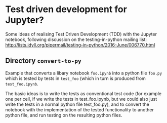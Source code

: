 # Test driven development for Jupyter?

Some ideas of realising Test Driven Development (TDD) with the Jupyter
notebook, following discussion on the testing-in-python mailing list:
http://lists.idyll.org/pipermail/testing-in-python/2016-June/006770.html

## Directory `convert-to-py`

Example that converts a libary notebook `foo.ipynb` into a python file
`foo.py` which is tested by tests in `test_foo` (which in turn is
produced from `test_foo.ipynb`.

The basic ideas is to write the tests as conventional test code (for
example one per cell, if we write the tests in test_foo.ipynb, but we
could also just write the tests in a normal python file test_foo.py),
and to convert the notebook with the implementation of the tested
functionality to another python file, and run testing on the resulting
python files.





